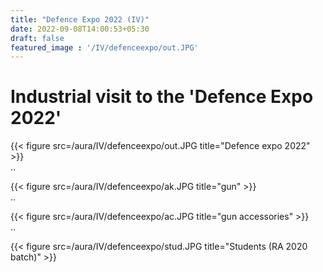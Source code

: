 ```yaml
---
title: "Defence Expo 2022 (IV)"
date: 2022-09-08T14:00:53+05:30
draft: false
featured_image : '/IV/defenceexpo/out.JPG'
---
```

# Industrial visit to the 'Defence Expo 2022' 

{{< figure src=/aura/IV/defenceexpo/out.JPG title="Defence expo 2022" >}}  
..

{{< figure src=/aura/IV/defenceexpo/ak.JPG title="gun" >}}  
..

{{< figure src=/aura/IV/defenceexpo/ac.JPG title="gun accessories" >}}  
..

{{< figure src=/aura/IV/defenceexpo/stud.JPG title="Students (RA 2020 batch)" >}}